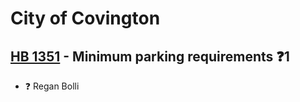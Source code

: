 # City of Covington

## [HB 1351](/bill/2023-24/hb/1351/) - Minimum parking requirements   ❓1
* ❓ Regan Bolli